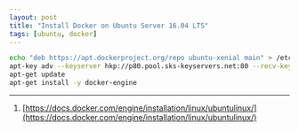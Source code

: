 ```yaml
---
layout: post
title: "Install Docker on Ubuntu Server 16.04 LTS"
tags: [ubuntu, docker]
---
```


```bash
echo "deb https://apt.dockerproject.org/repo ubuntu-xenial main" > /etc/apt/sources.list.d/docker.list
apt-key adv --keyserver hkp://p80.pool.sks-keyservers.net:80 --recv-keys 58118E89F3A912897C070ADBF76221572C52609D
apt-get update
apt-get install -y docker-engine
```

---
1. [https://docs.docker.com/engine/installation/linux/ubuntulinux/](https://docs.docker.com/engine/installation/linux/ubuntulinux/)
